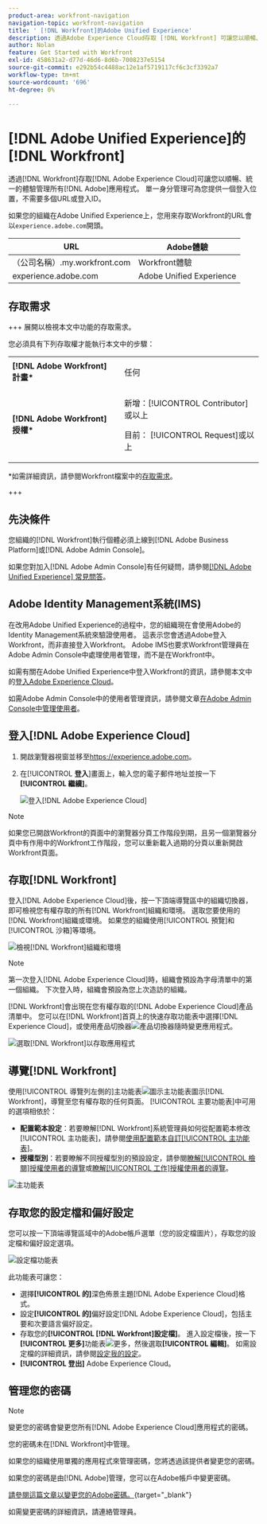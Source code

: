 ```yaml
---
product-area: workfront-navigation
navigation-topic: workfront-navigation
title: ' [!DNL Workfront]的Adobe Unified Experience'
description: 透過Adobe Experience Cloud存取 [!DNL Workfront] 可讓您以順暢、統一的體驗管理所有Adobe應用程式。
author: Nolan
feature: Get Started with Workfront
exl-id: 458631a2-d77d-46d6-8d6b-7008237e5154
source-git-commit: e292b54c4488ac12e1af5719117cf6c3cf3392a7
workflow-type: tm+mt
source-wordcount: '696'
ht-degree: 0%

---
```


# [!DNL Adobe Unified Experience]的[!DNL Workfront]

<!--Audited: 10/2024-->

透過[!DNL Workfront]存取[!DNL Adobe Experience Cloud]可讓您以順暢、統一的體驗管理所有[!DNL Adobe]應用程式。 單一身分管理可為您提供一個登入位置，不需要多個URL或登入ID。

如果您的組織在Adobe Unified Experience上，您用來存取Workfront的URL會以`experience.adobe.com`開頭。

| URL | Adobe體驗 |
|------------|------------|
| （公司名稱）.my.workfront.com | Workfront體驗 |
| experience.adobe.com | Adobe Unified Experience |

## 存取需求

+++ 展開以檢視本文中功能的存取需求。

您必須具有下列存取權才能執行本文中的步驟：

<table style="table-layout:auto"> 
 <col> 
 <col> 
 <tbody> 
  <tr> 
   <td role="rowheader"><strong>[!DNL Adobe Workfront] 計畫*</strong></td> 
   <td> <p>任何</p> </td> 
  </tr> 
  <tr> 
   <td role="rowheader"><strong>[!DNL Adobe Workfront] 授權*</strong></td> 
   <td> <p>新增：[!UICONTROL Contributor]或以上</p> 
   <p>目前： [!UICONTROL Request]或以上</p> </td> 
  </tr> 
 </tbody> 
</table>

*如需詳細資訊，請參閱Workfront檔案中的[存取需求](/help/quicksilver/administration-and-setup/add-users/access-levels-and-object-permissions/access-level-requirements-in-documentation.md)。

+++

## 先決條件

您組織的[!DNL Workfront]執行個體必須上線到[!DNL Adobe Business Platform]或[!DNL Adobe Admin Console]。

如果您對加入[!DNL Adobe Admin Console]有任何疑問，請參閱[[!DNL Adobe Unified Experience] 常見問答](/help/quicksilver/workfront-basics/navigate-workfront/workfront-navigation/unified-experience-faq.md/)。

## Adobe Identity Management系統(IMS)

在改用Adobe Unified Experience的過程中，您的組織現在會使用Adobe的Identity Management系統來驗證使用者。 這表示您會透過Adobe登入Workfront，而非直接登入Workfront。 Adobe IMS也要求Workfront管理員在Adobe Admin Console中處理使用者管理，而不是在Workfront中。

如需有關在Adobe Unified Experience中登入Workfront的資訊，請參閱本文中的[登入Adobe Experience Cloud](#log-in-to-adobe-experience-cloud)。

如需Adobe Admin Console中的使用者管理資訊，請參閱文章[在Adobe Admin Console中管理使用者](/help/quicksilver/administration-and-setup/add-users/create-and-manage-users/admin-console.md)。

## 登入[!DNL Adobe Experience Cloud]

1. 開啟瀏覽器視窗並移至<https://experience.adobe.com>。
1. 在&#x200B;[!UICONTROL **登入**]&#x200B;畫面上，輸入您的電子郵件地址並按一下&#x200B;**[!UICONTROL 繼續]**。

   ![登入[!DNL Adobe Experience Cloud]](assets/aec-login-page.png)

>[!NOTE]
>
>如果您已開啟Workfront的頁面中的瀏覽器分頁工作階段到期，且另一個瀏覽器分頁中有作用中的Workfront工作階段，您可以重新載入過期的分頁以重新開啟Workfront頁面。

## 存取[!DNL Workfront]

登入[!DNL Adobe Experience Cloud]後，按一下頂端導覽區中的組織切換器，即可檢視您有權存取的所有[!DNL Workfront]組織和環境。 選取您要使用的[!DNL Workfront]組織或環境。 如果您的組織使用[!UICONTROL 預覽]和[!UICONTROL 沙箱]等環境。

![檢視[!DNL Workfront]組織和環境](assets/aec-view-all-orgs.png)

>[!NOTE]
>
>第一次登入[!DNL Adobe Experience Cloud]時，組織會預設為字母清單中的第一個組織。 下次登入時，組織會預設為您上次造訪的組織。

[!DNL Workfront]會出現在您有權存取的[!DNL Adobe Experience Cloud]產品清單中。 您可以在[!DNL Workfront]首頁上的快速存取功能表中選擇[!DNL Experience Cloud]，或使用產品切換器![產品切換器](assets/main-menu-icon.png)隨時變更應用程式。

![選取[!DNL Workfront]以存取應用程式](assets/aec-product-switcher.png)

## 導覽[!DNL Workfront]

使用[!UICONTROL 導覽列左側的]主功能表![圖示](assets/main-menu-icon-left-nav.png)主功能表圖示[!DNL Workfront]，導覽至您有權存取的任何頁面。 [!UICONTROL 主要功能表]中可用的選項相依於：

* **配置範本設定**：若要瞭解[!DNL Workfront]系統管理員如何從配置範本修改[!UICONTROL 主功能表]，請參閱[使用配置範本自訂[!UICONTROL 主功能表]](/help/quicksilver/administration-and-setup/customize-workfront/use-layout-templates/customize-main-menu.md)。
* **授權型別**：若要瞭解不同授權型別的預設設定，請參閱[瞭解[!UICONTROL 檢閱]授權使用者的導覽](/help/quicksilver/workfront-basics/navigate-workfront/workfront-navigation/reviewer-global-navigation-bar.md)或[瞭解[!UICONTROL 工作]授權使用者的導覽](/help/quicksilver/workfront-basics/navigate-workfront/workfront-navigation/worker-global-navigation-bar.md)。

![主功能表](assets/main-menu-options-left-nav.png)

## 存取您的設定檔和偏好設定

您可以按一下頂端導覽區域中的Adobe帳戶選單（您的設定檔圖片），存取您的設定檔和偏好設定選項。

![設定檔功能表](assets/aec-profile-picture-menu.png)

此功能表可讓您：

* 選擇&#x200B;**[!UICONTROL 的]**&#x200B;深色佈景主題[!DNL Adobe Experience Cloud]格式。
* 設定&#x200B;**[!UICONTROL 的]**&#x200B;偏好設定[!DNL Adobe Experience Cloud]，包括主要和次要語言偏好設定。
* 存取您的&#x200B;**[!UICONTROL [!DNL Workfront]設定檔]**。 進入設定檔後，按一下&#x200B;**[!UICONTROL 更多]**&#x200B;功能表![更多](assets/more-icon.png)，然後選取&#x200B;**[!UICONTROL 編輯]**。 如需設定檔的詳細資訊，請參閱[設定我的設定](/help/quicksilver/workfront-basics/manage-your-account-and-profile/configuring-your-user-profile/configure-my-settings.md)。
* **[!UICONTROL 登出]** Adobe Experience Cloud。

## 管理您的密碼

>[!NOTE]
>
>變更您的密碼會變更您所有[!DNL Adobe Experience Cloud]應用程式的密碼。

您的密碼未在[!DNL Workfront]中管理。

如果您的組織使用單獨的應用程式來管理密碼，您將透過該提供者變更您的密碼。

如果您的密碼是由[!DNL Adobe]管理，您可以在Adobe帳戶中變更密碼。

[請參閱這篇文章以變更您的Adobe密碼。](https://helpx.adobe.com/tw/manage-account/using/change-or-reset-password.html){target="_blank"}

如需變更密碼的詳細資訊，請連絡管理員。


